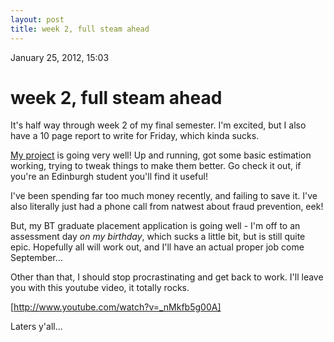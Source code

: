 ```yaml
---
layout: post
title: week 2, full steam ahead
---
```


January 25, 2012, 15:03

# week 2, full steam ahead #

It's half way through week 2 of my final semester. I'm excited, but I also have a 10 page report to write for Friday, which kinda sucks.

[My project](http://project.shearn89.com) is going very well! Up and running, got some basic estimation working, trying to tweak things to make them better. Go check it out, if you're an Edinburgh student you'll find it useful!

I've been spending far too much money recently, and failing to save it. I've also literally just had a phone call from natwest about fraud prevention, eek!

But, my BT graduate placement application is going well - I'm off to an assessment day *on my birthday*, which sucks a little bit, but is still quite epic. Hopefully all will work out, and I'll have an actual proper job come September...

Other than that, I should stop procrastinating and get back to work. I'll leave you with this youtube video, it totally rocks.

[http://www.youtube.com/watch?v=_nMkfb5g00A]

Laters y'all...